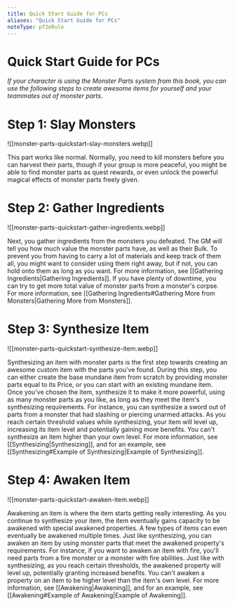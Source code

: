 ```yaml
---
title: Quick Start Guide for PCs
aliases: "Quick Start Guide for PCs"
noteType: pf2eRule
---
```


# Quick Start Guide for PCs
_If your character is using the Monster Parts system from this book, you can use the following steps to create awesome items for yourself and your teammates out of monster parts._

# Step 1: Slay Monsters
![[monster-parts-quickstart-slay-monsters.webp]]

This part works like normal. Normally, you need to kill monsters before you can harvest their parts, though if your group is more peaceful, you might be able to find monster parts as quest rewards, or even unlock the powerful magical effects of monster parts freely given.

# Step 2: Gather Ingredients
![[monster-parts-quickstart-gather-ingredients.webp]]

Next, you gather ingredients from the monsters you defeated. The GM will tell you how much value the monster parts have, as well as their Bulk. To prevent you from having to carry a lot of materials and keep track of them all, you might want to consider using them right away, but if not, you can hold onto them as long as you want. For more information, see [[Gathering Ingredients|Gathering Ingredients]]. If you have plenty of downtime, you can try to get more total value of monster parts from a monster's corpse. For more information, see [[Gathering Ingredients#Gathering More from Monsters|Gathering More from Monsters]].

# Step 3: Synthesize Item
![[monster-parts-quickstart-synthesize-item.webp]]

Synthesizing an item with monster parts is the first step towards creating an awesome custom item with the parts you've found. During this step, you can either create the base mundane item from scratch by providing monster parts equal to its Price, or you can start with an existing mundane item. Once you've chosen the item, synthesize it to make it more powerful, using as many monster parts as you like, as long as they meet the item's synthesizing requirements. For instance, you can synthesize a sword out of parts from a monster that had slashing or piercing unarmed attacks. As you reach certain threshold values while synthesizing, your item will level up, increasing its item level and potentially gaining more benefits. You can't synthesize an item higher than your own level. For more information, see [[Synthesizing|Synthesizing]], and for an example, see [[Synthesizing#Example of Synthesizing|Example of Synthesizing]].

# Step 4: Awaken Item
![[monster-parts-quickstart-awaken-item.webp]]

Awakening an item is where the item starts getting really interesting. As you continue to synthesize your item, the item eventually gains capacity to be awakened with special awakened properties. A few types of items can even eventually be awakened multiple times. Just like synthesizing, you can awaken an item by using monster parts that meet the awakened property's requirements. For instance, if you want to awaken an item with fire, you'll need parts from a fire monster or a monster with fire abilities. Just like with synthesizing, as you reach certain thresholds, the awakened property will level up, potentially granting increased benefits. You can't awaken a property on an item to be higher level than the item's own level. For more information, see [[Awakening|Awakening]], and for an example, see [[Awakening#Example of Awakening|Example of Awakening]].